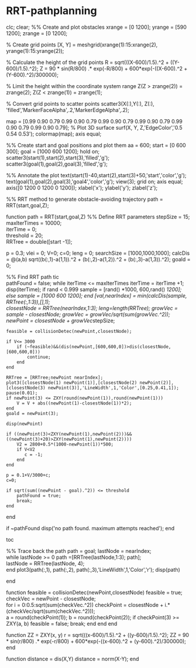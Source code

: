 # RRT-pathplanning
clc;
clear;
%% Create and plot obstacles
xrange = [0 1200];
yrange = [590 1200];
zrange = [0 1200];
 
% Create grid points
[X, Y] = meshgrid(xrange(1):15:xrange(2), yrange(1):15:yrange(2));
 
% Calculate the height of the grid points
R = sqrt(((X-600)/1.5).^2 + ((Y-600)/1.5).^2);
Z = 90 * sin(R/800) .* exp(-R/800) + 600*exp(-((X-600).^2 + (Y-600).^2)/300000);
 
% Limit the height within the coordinate system range
Z(Z > zrange(2)) = zrange(2);
Z(Z < zrange(1)) = zrange(1);
 
% Convert grid points to scatter points
scatter3(X(:),Y(:), Z(:), 'filled','MarkerFaceAlpha',.2,'MarkerEdgeAlpha',.2);
 
map = [0.99 0.90 0.79
    0.99 0.90 0.79
    0.99 0.90 0.79
    0.99 0.90 0.79
    0.99 0.90 0.79
    0.99 0.90 0.79];
% Plot 3D surface
surf(X, Y, Z,'EdgeColor','0.5 0.54 0.53');
colormap(map);
axis equal;
 
%% Create start and goal positions and plot them
aa = 600;
start = [0 600 300];
goal = [1000 600 1200];
hold on;
scatter3(start(1),start(2),start(3),'filled','g');
scatter3(goal(1),goal(2),goal(3),'filled','g');
 
%% Annotate the plot
text(start(1)-40,start(2),start(3)+50,'start','color','g');
text(goal(1),goal(2),goal(3),'goal4','color','g');
view(3);
grid on;
axis equal;
axis([0 1200 0 1200 0 1200]);
xlabel('x');
ylabel('y');
zlabel('z');
 
%% RRT method to generate obstacle-avoiding trajectory
path = RRT(start,goal,Z);
 
function path = RRT(start,goal,Z)
%% Define RRT parameters
stepSize = 15;                           
maxIterTimes = 10000;                     
iterTime = 0;                            
threshold = 20;                          
RRTree = double([start -1]);             
 
p = 0.3;
vlei = 0;
V=0;
c=0;
leng = 0;
searchSize = [1000,1000,1000];
calcDis = @(a,b) sqrt((b(:,1)-a(1,1)).^2 + (b(:,2)-a(1,2)).^2 + (b(:,3)-a(1,3)).^2);
goald = 0;
 
%% Find RRT path
tic                       
pathFound = false;
while iterTime <= maxIterTimes
    iterTime = iterTime +1;
    disp(iterTime);
    if rand < 0.999
        sample = [rand() *1000, 600,rand() *1200];  
    else
        sample = [1000 600 1200];
    end
    [val,nearIndex] = min(calcDis(sample, RRTree(:,1:3)),[],1);       
    closestNode = RRTree(nearIndex,1:3);
    leng=length(RRTree);
    growVec = sample - closestNode;
    growVec = growVec/sqrt(sum(growVec.^2));
    newPoint = closestNode + growVec*stepSize;
    
    feasible = collisionDetec(newPoint,closestNode);   
    
    if V<= 3000                        
        if (~feasible)&&(dis(newPoint,[600,600,0])>dis(closestNode,[600,600,0]))   
            continue;
        end
    end
    
    RRTree = [RRTree;newPoint nearIndex];
    plot3([closestNode(1) newPoint(1)],[closestNode(2) newPoint(2)],[closestNode(3) newPoint(3)],'LineWidth',1,'Color',[0.25,0.41,1]);
    pause(0.01);
    if newPoint(3) <= ZXY(round(newPoint(1)),round(newPoint(1)))   
        V = V + abs((newPoint(1)-closestNode(1))*2);
    end
    goald = newPoint(3);
    
    disp(newPoint)
    
    if ((newPoint(3)<ZXY(newPoint(1),newPoint(2)))&&((newPoint(3)+20)>ZXY(newPoint(1),newPoint(2))))
        V2 = 2800+0.5*(1000-newPoint(1))*500;
        if V<V2
           c = -1;
        end
    end   
     
    p = 0.1+V/3000+c;   
    c=0;
    
    if sqrt(sum((newPoint - goal).^2)) <= threshold
        pathFound = true;
        break;           
    end 
end
 
if ~pathFound
    disp('no path found. maximum attempts reached');
end
 
toc
 
%% Trace back the path
path = goal;
lastNode = nearIndex;           
while lastNode >= 0
    path =[RRTree(lastNode,1:3); path];         
    lastNode = RRTree(lastNode, 4);             
end
plot3(path(:,1), path(:,2), path(:,3),'LineWidth',1,'Color','r');
disp(path)
 
end
 
function feasible = collisionDetec(newPoint,closestNode)
feasible = true;
checkVec = newPoint - closestNode;    
for i = 0:0.5:sqrt(sum(checkVec.^2))
    checkPoint = closestNode + i.*(checkVec/sqrt(sum(checkVec.^2)));     
    a = round(checkPoint(1));
    b = round(checkPoint(2));
    if checkPoint(3) >= ZXY(a, b)
        feasible = false;
    break; 
    end
end
end
 
function ZZ = ZXY(x, y)
r = sqrt(((x-600)/1.5).^2 + ((y-600)/1.5).^2);
ZZ = 90 * sin(r/800) .* exp(-r/800) + 600*exp(-((x-600).^2 + (y-600).^2)/300000);
end
 
function distance = dis(X,Y)
distance = norm(X-Y);
end
